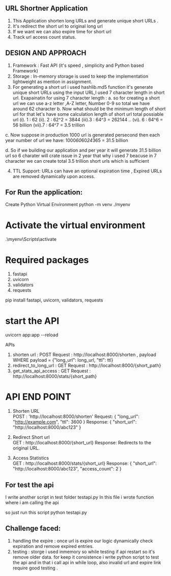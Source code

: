 ## URL Shortner Application 
1. This Application shorten long URLs and generate unique short URLs .
2. It's redirect the short url to original long url 
3. If we want we can also expire time for short url
4. Track url access count status. 

##  DESIGN AND APPROACH 
1. Framework : Fast API (it's speed , simplicity and Python based Framework)
2. Storage : In-memory storage is used to keep the implementation lightweight as mention in assignment.
3. For generating a short url i used hashlib.md5 function it's generate unique short URLs using the input URL,I     used 7 character length in short url. 
Exapainatin for using 7 character length : 
  a. so for creating a short url we can use a-z letter ,A-Z letter, Number 0-9 so total we have around 62 character 
  b. Now what should be the minimum length of short url for that let's have some calculation 
        length of short url       total possiable url
        (i).  1              :  62
        (ii). 2              : 62^2 = 3844
        (iii).3              : 64^3 = 262144
        ..
        (vi). 6              : 64^6 = 56 billion
        (vii).7              : 64^7 = 3.5 trillion     

  c. Now suppose in production 1000 url is generated persecond then 
     each year number of url we have: 1000*60*60*24*365 = 31.5 billion

  d. So if we building our application and per year it will generate 31.5 billion url so 6 charater will crate issue in 2 year that why i used 7 beacuse in 7 character we can create total 3.5 trillion short urls which is sufficient        

4. TTL Support: URLs can have an optional expiration time , Expired URLs are removed dynamically upon access.


## For Run the application:
Create Python Virtual Environment
python -m venv ./myenv 

# Activate the virtual environment 
.\myenv\Scripts\activate

# Required packages
1. fastapi
2. uvicorn
3. validators
4. requests

pip install fastapi, uvicorn, validators, requests

# start the API 
uvicorn app:app --reload


APIs
1. shorten url          :  POST Request : http://localhost:8000/shorten , payload WHERE  payload = {"long_url": long_url, "ttl": ttl}
2. redirect_to_long_url :  GET Request  : http://localhost:8000/{short_path}
3. get_stats_api_access :  GET Request : http://localhost:8000/stats/{short_path}

# API END POINT
1. Shorten URL  
 POST : 'http://localhost:8000/shorten'
 Request: { "long_url": "http://example.com", "ttl": 3600 }
 Response: { "short_url": "http://localhost:8000/abc123" }

2. Redirect Short url   
 GET : http://localhost:8000/{short_url}
  Response: Redirects to the original URL.

3. Access Statistics  
 GET : http://localhost:8000/stats/{short_url}
 Response: { "short_url": "http://localhost:8000/abc123", "access_count": 2 }




##  For test the api 
I write another script in test folder testapi.py
In this file i wrote function where i am calling the api 

so just run this script 
python testapi.py


## Challenge faced:
1.  handling the expire : once url is expire our logic dynamically check expiration and remove expired entries.
2.  testing : storge i used inmemory so while testing if api restart so it's remove older data. for keep it consistence i write python script to test the api and in that i call api in while loop, also invalid url and expire link require good testing .   